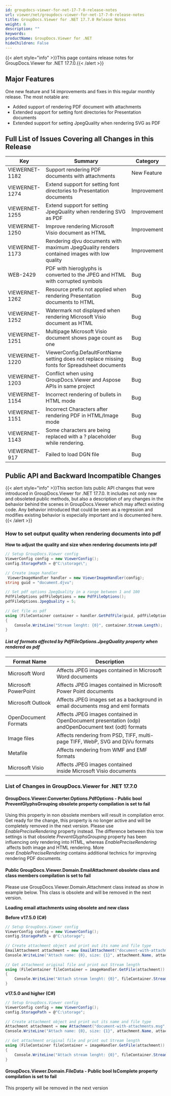 ```yaml
---
id: groupdocs-viewer-for-net-17-7-0-release-notes
url: viewer/net/groupdocs-viewer-for-net-17-7-0-release-notes
title: GroupDocs.Viewer for .NET 17.7.0 Release Notes
weight: 6
description: ""
keywords: 
productName: GroupDocs.Viewer for .NET
hideChildren: False
---
```

{{< alert style="info" >}}This page contains release notes for GroupDocs.Viewer for .NET 17.7.0.{{< /alert >}}

## Major Features

One new feature and 14 improvements and fixes in this regular monthly release. The most notable are:

*   Added support of rendering PDF document with attachments
*   Extended support for setting font directories for Presentation documents
*   Extended support for setting JpegQuality when rendering SVG as PDF

## Full List of Issues Covering all Changes in this Release

| Key | Summary | Category |
| --- | --- | --- |
| VIEWERNET-1182 | Support rendering PDF documents with attachments | New Feature |
| VIEWERNET-1274 | Extend support for setting font directories to Presentation documents | Improvement |
| VIEWERNET-1255 | Extend support for setting JpegQuality when rendering SVG as PDF | Improvement |
| VIEWERNET-1250 | Improve rendering Microsoft Visio document as HTML | Improvement |
| VIEWERNET-1173 | Rendering djvu documents with maximum JpegQuality renders contained images with low quality | Improvement |
| WEB-2429 | PDF with hieroglyphs is converted to the JPEG and HTML with corrupted symbols | Bug |
| VIEWERNET-1262 | Resource prefix not applied when rendering Presentation documents to HTML | Bug |
| VIEWERNET-1252 | Watermark not displayed when rendering Microsoft Visio document as HTML | Bug |
| VIEWERNET-1251 | Multipage Microsoft Visio document shows page count as one | Bug |
| VIEWERNET-1220 | ViewerConfig.DefaultFontName setting does not replace missing fonts for Spreadsheet documents | Bug |
| VIEWERNET-1203 | Conflict when using GroupDocs.Viewer and Aspose APIs in same project | Bug |
| VIEWERNET-1154 | Incorrect rendering of bullets in HTML mode | Bug |
| VIEWERNET-1151 | Incorrect Characters after rendering PDF in HTML/Image mode | Bug |
| VIEWERNET-1143 | Some characters are being replaced with a ? placeholder while rendering. | Bug |
| VIEWERNET-917 | Failed to load DGN file | Bug |

## Public API and Backward Incompatible Changes

{{< alert style="info" >}}This section lists public API changes that were introduced in GroupDocs.Viewer for .NET 17.7.0. It includes not only new and obsoleted public methods, but also a description of any changes in the behavior behind the scenes in GroupDocs.Viewer which may affect existing code. Any behavior introduced that could be seen as a regression and modifies existing behavior is especially important and is documented here.{{< /alert >}}

### How to set output quality when rendering documents into pdf

**How to adjust the quality and size when rendering documents into pdf**



```csharp
// Setup GroupDocs.Viewer config
ViewerConfig config = new ViewerConfig();
config.StoragePath = @"C:\storage\";
 
// Create image handler
 ViewerImageHandler handler = new ViewerImageHandler(config);
string guid = "document.djvu";
 
// Set pdf options JpegQuality in a range between 1 and 100
PdfFileOptions pdfFileOptions = new PdfFileOptions();
pdfFileOptions.JpegQuality = 5;
 
// Get file as pdf
using (FileContainer container = handler.GetPdfFile(guid, pdfFileOptions))
{
    Console.WriteLine("Stream lenght: {0}", container.Stream.Length);
}
```

##### List of formats affected by PdfFileOptions.JpegQuality property when rendered as pdf

| Format Name | Description |
| --- | --- |
| Microsoft Word | Affects JPEG images contained in Microsoft Word documents |
| Microsoft PowerPoint | Affects JPEG images contained in Microsoft Power Point documents |
| Microsoft Outlook | Affects JPEG images set as a background in email documents msg and eml formats |
| OpenDocument Formats | Affects JPEG images contained in OpenDocument presentation (odp) andOpenDocument text (odt) formats |
| Image files | Affects rendering from PSD, TIFF, multi-page TIFF, WebP, SVG and DjVu formats |
| Metafile | Affects rendering from WMF and EMF formats |
| Microsoft Visio | Affects JPEG images contained inside Microsoft Visio documents |

### List of Changes in GroupDocs.Viewer for .NET 17.7.0

#### GroupDocs.Viewer.Converter.Options.PdfOptions - Public bool PreventGlyphsGrouping obsolete property compilation is set to fail

Using this property in non obsolete members will result in compilation error. Get ready for the change, this property is no longer active and will be completely removed in the next version. Please use *EnablePreciseRendering* property instead. The difference between this tow settings is that obsolete *PreventGlyphsGrouping* property has been influencing only rendering into HTML, whereas *EnablePreciseRendering*  affects both image and HTML rendering. More over *EnablePreciseRendering* contains additional technics for improving rendering PDF documents.

#### Public GroupDocs.Viewer.Domain.EmailAttachment obsolete class and class members compilation is set to fail

Please use GroupDocs.Viewer.Domain.Attachment class instead as show in example below. This class is obsolete and will be removed in the next version.

**Loading email attachments using obsolete and new class**

**Before v17.5.0 (C#)**

```csharp
// Setup GroupDocs.Viewer config
ViewerConfig config = new ViewerConfig();
config.StoragePath = @"C:\storage";
 
// Create attachment object and print out its name and file type
EmailAttachment attachment = new EmailAttachment("document-with-attachments.msg", "attachment-image.png");
Console.WriteLine("Attach name: {0}, size: {1}", attachment.Name, attachment.FileType);
 
// Get attachment original file and print out Stream length
using (FileContainer fileContainer = imageHandler.GetFile(attachment))
{
    Console.WriteLine("Attach stream lenght: {0}", fileContainer.Stream.Length);
}
```

**v17.5.0 and higher (C#)**

```csharp
// Setup GroupDocs.Viewer config
ViewerConfig config = new ViewerConfig();
config.StoragePath = @"C:\storage";
 
// Create attachment object and print out its name and file type
Attachment attachment = new Attachment("document-with-attachments.msg", "attachment-image.png");
Console.WriteLine("Attach name: {0}, size: {1}", attachment.Name, attachment.FileType);
 
// Get attachment original file and print out Stream length
using (FileContainer fileContainer = imageHandler.GetFile(attachment))
{
    Console.WriteLine("Attach stream lenght: {0}", fileContainer.Stream.Length);
}
```

#### GroupDocs.Viewer.Domain.FileData - Public bool IsComplete property compilation is set to fail

This property will be removed in the next version
